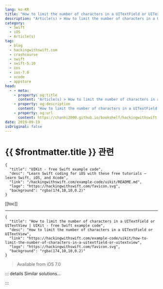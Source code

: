 ```yaml
---
lang: ko-KR
title: "How to limit the number of characters in a UITextField or UITextView"
description: "Article(s) > How to limit the number of characters in a UITextField or UITextView"
category:
  - Swift
  - iOS
  - Article(s)
tag: 
  - blog
  - hackingwithswift.com
  - crashcourse
  - swift
  - swift-5.10
  - ios
  - ios-7.0
  - xcode
  - appstore
head:
  - - meta:
    - property: og:title
      content: "Article(s) > How to limit the number of characters in a UITextField or UITextView"
    - property: og:description
      content: "How to limit the number of characters in a UITextField or UITextView"
    - property: og:url
      content: https://chanhi2000.github.io/bookshelf/hackingwithswift.com/example-code/uikit/how-to-limit-the-number-of-characters-in-a-uitextfield-or-uitextview.html
date: 2019-09-19
isOriginal: false
---
```


# {{ $frontmatter.title }} 관련

```component VPCard
{
  "title": "UIKit - free Swift example code",
  "desc": "Learn Swift coding for iOS with these free tutorials – learn Swift, iOS, and Xcode",
  "link": "/hackingwithswift.com/example-code/uikit/README.md",
  "logo": "https://hackingwithswift.com/favicon.svg",
  "background": "rgba(174,10,10,0.2)"
}
```

[[toc]]

---

```component VPCard
{
  "title": "How to limit the number of characters in a UITextField or UITextView | UIKit - free Swift example code",
  "desc": "How to limit the number of characters in a UITextField or UITextView",
  "link": "https://hackingwithswift.com/example-code/uikit/how-to-limit-the-number-of-characters-in-a-uitextfield-or-uitextview",
  "logo": "https://hackingwithswift.com/favicon.svg",
  "background": "rgba(174,10,10,0.2)"
}
```

> Available from iOS 7.0

<!-- TODO: 작성 -->

<!--
If you have a `UITextField` or `UITextView` and want to stop users typing in more than a certain number of letters, you need to set yourself as the delegate for the control then implement either `shouldChangeCharactersIn` (for text fields) or `shouldChangeTextIn` (for text views).

Next, add one of these two methods, depending on whether you are working with text fields (single line) or text views (multiple lines):

```swift
// Use this if you have a UITextField
func textField(_ textField: UITextField, shouldChangeCharactersIn range: NSRange, replacementString string: String) -> Bool {
    // get the current text, or use an empty string if that failed
    let currentText = textField.text ?? ""

    // attempt to read the range they are trying to change, or exit if we can't
    guard let stringRange = Range(range, in: currentText) else { return false }

    // add their new text to the existing text
    let updatedText = currentText.replacingCharacters(in: stringRange, with: string)

    // make sure the result is under 16 characters
    return updatedText.count <= 16
}

// Use this if you have a UITextView
func textView(_ textView: UITextView, shouldChangeTextIn range: NSRange, replacementText text: String) -> Bool {
    // get the current text, or use an empty string if that failed
    let currentText = textView.text ?? ""

    // attempt to read the range they are trying to change, or exit if we can't
    guard let stringRange = Range(range, in: currentText) else { return false }

    // add their new text to the existing text
    let updatedText = currentText.replacingCharacters(in: stringRange, with: text)

    // make sure the result is under 16 characters
    return updatedText.count <= 16
}
```

I've specified 16 as the maximum number of characters, but just change that to whatever you need.

-->

::: details Similar solutions…

<!--
/quick-start/swiftui/how-to-limit-the-number-of-items-in-a-fetch-request">How to limit the number of items in a fetch request 
/quick-start/swiftui/how-to-make-voiceover-read-characters-individually">How to make VoiceOver read characters individually 
/example-code/uikit/how-to-pad-a-uitextview-by-setting-its-text-container-inset">How to pad a UITextView by setting its text container inset 
/example-code/uikit/how-to-move-to-the-next-uitextfield-when-the-user-presses-return">How to move to the next UITextField when the user presses return 
/example-code/uikit/how-to-hide-passwords-in-a-uitextfield">How to hide passwords in a UITextField</a>
-->

:::


